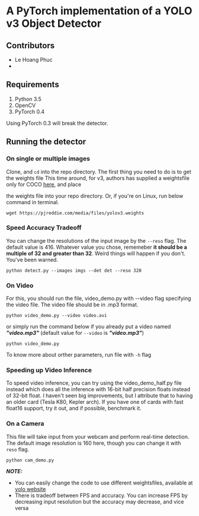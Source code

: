 # A PyTorch implementation of a YOLO v3 Object Detector

## Contributors
- Le Hoang Phuc
- 

## Requirements
1. Python 3.5
2. OpenCV
3. PyTorch 0.4

Using PyTorch 0.3 will break the detector.

## Running the detector

### On single or multiple images

Clone, and `cd` into the repo directory. The first thing you need to do is to get the weights file
This time around, for v3, authors has supplied a weightsfile only for COCO [here](https://pjreddie.com/media/files/yolov3.weights), and place 

the weights file into your repo directory. Or, if you're on Linux, run below command in terminal.

```
wget https://pjreddie.com/media/files/yolov3.weights 
```
### Speed Accuracy Tradeoff

You can change the resolutions of the input image by the `--reso` flag. The default value is 416. Whatever value you chose, rememeber **it should be a multiple of 32 and greater than 32**. Weird things will happen if you don't. You've been warned. 

```
python detect.py --images imgs --det det --reso 320
```

### On Video
For this, you should run the file, video_demo.py with --video flag specifying the video file. The video file should be in .mp3 format.
```
python video_demo.py --video video.avi
```
or simply run the command below if you already put a video named ***"video.mp3"*** (default value for `--video` is ***"video.mp3"***)
```
python video_demo.py
```
To know more about orther parameters, run file with `-h` flag

### Speeding up Video Inference

To speed video inference, you can try using the video_demo_half.py file instead which does all the inference with 16-bit half precision floats instead of 32-bit float. I haven't seen big improvements, but I attribute that to having an older card (Tesla K80, Kepler arch). If you have one of cards with fast float16 support, try it out, and if possible, benchmark it. 

### On a Camera
This file will take input from your webcam and perform real-time detection. The default image resolution is 160 here, though you can change it with `reso` flag.

```
python cam_demo.py
```

***NOTE:*** 

- You can easily change the code to use different weightsfiles, available at [yolo website](https://pjreddie.com/darknet/yolo/)
- There is tradeoff between FPS and accuracy. You can increase FPS by decreasing input resolution but the accuracy may decrease, and vice versa

